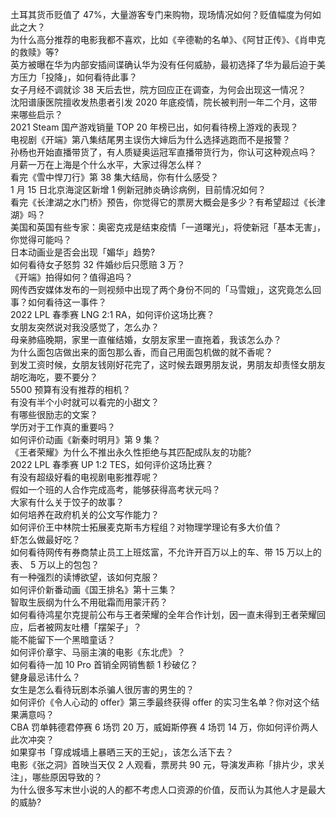 土耳其货币贬值了 47%，大量游客专门来购物，现场情况如何？贬值幅度为何如此之大？  
为什么高分推荐的电影我都不喜欢，比如《辛德勒的名单》、《阿甘正传》、《肖申克的救赎》等?  
英方被曝在华为内部安插间谍确认华为没有任何威胁，最初选择了华为最后迫于美方压力「投降」，如何看待此事？  
女子月经不调就诊 38 天后去世，院方回应正在调查，为何会出现这一情况？  
沈阳谱康医院擅收发热患者引发 2020 年底疫情，院长被判刑一年二个月，这带来哪些启示？  
2021 Steam 国产游戏销量 TOP 20 年榜已出，如何看待榜上游戏的表现？  
电视剧《开端》第八集结尾男主误伤大婶后为什么选择逃跑而不是报警？  
孙杨也开始直播带货了，有人质疑奥运冠军直播带货行为，你认可这种观点吗？  
月薪一万在上海是个什么水平，大家过得怎么样？  
看完《雪中悍刀行》第 38 集大结局，你有什么感受？  
1 月 15 日北京海淀区新增 1 例新冠肺炎确诊病例，目前情况如何？  
看完《长津湖之水门桥》预告，你觉得它的票房大概会是多少？有希望超过《长津湖》吗？  
美国和英国有些专家：奥密克戎是结束疫情「一道曙光」，将使新冠「基本无害」，你觉得可能吗？  
日本动画业是否会出现「媚华」趋势?  
如何看待女子怒剪 32 件婚纱后只愿赔 3 万？  
《开端》拍得如何？值得追吗？  
网传西安媒体发布的一则视频中出现了两个身份不同的「马雪娥」，这究竟怎么回事？如何看待这一事件？  
2022 LPL 春季赛 LNG 2:1 RA，如何评价这场比赛？  
女朋友突然说对我没感觉了，怎么办？  
母亲肺癌晚期，家里一直催结婚，女朋友家里一直拖着，我该怎么办？  
为什么面包店做出来的面包那么香，而自己用面包机做的就不香呢？  
到发工资时候，女朋友钱刚好花完了，这时候去跟男朋友说，男朋友却责怪女朋友胡吃海吃，要不要分？  
5500 预算有没有推荐的相机？  
有没有半个小时就可以看完的小甜文？  
有哪些很励志的文案？  
学历对于工作真的重要吗？  
如何评价动画《新秦时明月》第 9 集？  
《王者荣耀》为什么不推出永久性拒绝与其匹配成队友的功能?  
2022 LPL 春季赛 UP 1:2 TES，如何评价这场比赛？  
有没有超级好看的电视剧电影推荐呢？  
假如一个班的人合作完成高考，能够获得高考状元吗？  
大家有什么关于饺子的故事？  
如何培养在政府机关的公文写作能力？  
如何评价王中林院士拓展麦克斯韦方程组？对物理学理论有多大价值？  
虾怎么做最好吃？  
如何看待网传有券商禁止员工上班炫富，不允许开百万以上的车、带 15 万以上的表、 5 万以上的包包？  
有一种强烈的读博欲望，该如何克服？  
如何评价新番动画《国王排名》第十三集？  
智取生辰纲为什么不用砒霜而用蒙汗药？  
如何看待鸿星尔克提前公布与王者荣耀的全年合作计划，因一直未得到王者荣耀回应，后者被网友吐槽「摆架子」？  
能不能留下一个黑暗童话？  
如何评价章宇、马丽主演的电影《东北虎》？  
如何看待一加 10 Pro 首销全网销售额 1 秒破亿？  
健身最忌讳什么？  
女生是怎么看待玩剧本杀骗人很厉害的男生的？  
如何评价《令人心动的 offer》第三季最终获得 offer 的实习生名单？你对这个结果满意吗？  
CBA 罚单韩德君停赛 6 场罚 20 万，威姆斯停赛 4 场罚 14 万，你如何评价两人此次冲突？  
如果穿书「穿成城墙上暴晒三天的王妃」，该怎么活下去？  
电影《张之洞》首映当天仅 2 人观看，票房共 90 元，导演发声称「排片少，求关注」，哪些原因导致的？  
为什么很多写末世小说的人的都不考虑人口资源的价值，反而认为其他人才是最大的威胁?  
